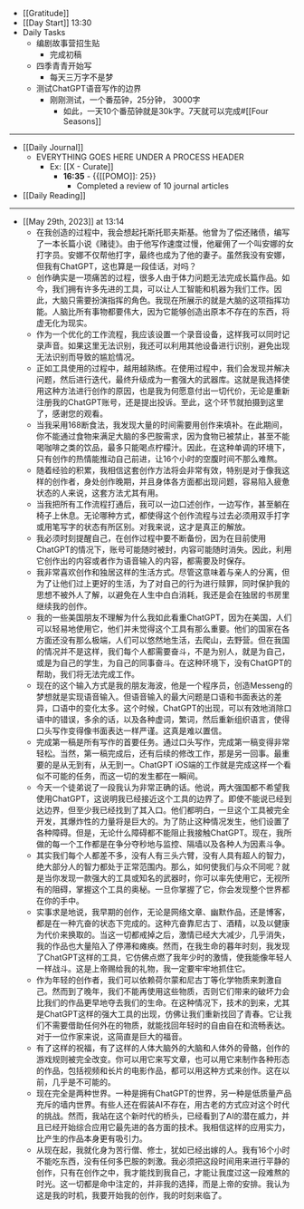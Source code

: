 - [[Gratitude]]
- [[Day Start]] 13:30
- Daily Tasks
    - 编剧故事营招生贴
        - 完成初稿
    - 四季青青开始写
        - 每天三万字不是梦
    - 测试ChatGPT语音写作的边界
        - 刚刚测试，一个番茄钟，25分钟， 3000字
            - 如此，一天10个番茄钟就是30k字。7天就可以完成#[[Four Seasons]]
- ---
- [[Daily Journal]] 
    - EVERYTHING GOES HERE UNDER A PROCESS HEADER
        - Ex: [[X - Curate]]
            - **16:35** - {{[[POMO]]: 25}}
                -  Completed a review of 10 journal articles
- [[Daily Reading]]
- ---
- [[May 29th, 2023]] at 13:14
    - 在我创造的过程中，我会想起托斯托耶夫斯基。他曾为了偿还赌债，编写了一本长篇小说《赌徒》。由于他写作速度过慢，他雇佣了一个叫安娜的女打字员。安娜不仅帮他打字，最终也成为了他的妻子。虽然我没有安娜，但我有ChatGPT，这也算是一段佳话，对吗？
    - 创作确实是一项痛苦的过程，很多人由于体力问题无法完成长篇作品。如今，我们拥有许多先进的工具，可以让人工智能和机器为我们工作。因此，大脑只需要扮演指挥的角色。我现在所展示的就是大脑的这项指挥功能。人脑比所有事物都要伟大，因为它能够创造出原本不存在的东西，将虚无化为现实。
    - 作为一个优化的工作流程，我应该设置一个录音设备，这样我可以同时记录声音。如果这里无法识别，我还可以利用其他设备进行识别，避免出现无法识别而导致的尴尬情况。
    - 正如工具使用的过程中，越用越熟练。在使用过程中，我们会发现并解决问题，然后进行迭代，最终升级成为一套强大的武器库。这就是我选择使用这种方法进行创作的原因，也是我为何愿意付出一切代价，无论是重新注册我的ChatGPT账号，还是提出投诉。至此，这个环节就拍摄到这里了，感谢您的观看。
    - 当我采用168断食法，我发现大量的时间需要用创作来填补。在此期间，你不能通过食物来满足大脑的多巴胺需求，因为食物已被禁止，甚至不能喝咖啡之类的饮品，最多只能喝点柠檬汁。因此，在这种单调的环境下，只有创作的热情能推动自己前进，让16个小时的空腹时间不那么难熬。
    - 随着经验的积累，我相信这套创作方法将会非常有效，特别是对于像我这样的创作者，身处创作晚期，并且身体各方面都出现问题，容易陷入疲惫状态的人来说，这套方法尤其有用。
    - 当我把所有工作流程打通后，我可以一边口述创作，一边写作，甚至躺在椅子上休息。无论哪种方式，都使得这个创作流程与过去必须用双手打字或用笔写字的状态有所区别。对我来说，这才是真正的解放。
    - 我必须时刻提醒自己，在创作过程中要不断备份，因为在目前使用ChatGPT的情况下，账号可能随时被封，内容可能随时消失。因此，利用它创作出的内容或者作为语音输入的内容，都需要及时保存。
    - 我非常喜欢创作和独居这样的生活方式。尽管这意味着与亲人的分离，但为了让他们过上更好的生活，为了对自己的行为进行赎罪，同时保护我的思想不被外人了解，以避免在人生中白白消耗，我还是会在独居的书房里继续我的创作。
    - 我的一些美国朋友不理解为什么我如此看重ChatGPT，因为在美国，人们可以轻易地使用它，他们并未觉得这个工具有那么重要。他们的国家在各方面还没有那么极端，人们可以悠然地生活，去爬山，去野营。但在我国的情况并不是这样，我们每个人都需要奋斗，不是为别人，就是为自己，或是为自己的学生，为自己的同事奋斗。在这种环境下，没有ChatGPT的帮助，我们将无法完成工作。
    - 现在的这个输入方式是我的朋友海波，他是一个程序员，创造Messeng的梦想就是实现语音输入。但语音输入的最大问题是口语和书面表达的差异，口语中的变化太多。这个时候，ChatGPT的出现，可以有效地消除口语中的错误，多余的话，以及各种虚词，繁词，然后重新组织语言，使得口头写作变得像书面表达一样严谨。这真是难以置信。
    - 完成第一稿是所有写作的首要任务。通过口头写作，完成第一稿变得非常轻松。当然，第一稿完成后，还有后续的修改工作，那是另一回事。最重要的是从无到有，从无到一。ChatGPT iOS端的工作就是完成这样一个看似不可能的任务，而这一切的发生都在一瞬间。
    - 今天一个徒弟说了一段我认为非常正确的话。他说，两大强国都不希望我使用ChatGPT，这说明我已经接近这个工具的边界了。即使不能说已经到达边界，但至少我已经找到了其入口。他们都明白，一旦这个工具被完全开发，其爆炸性的力量将是巨大的。为了防止这种情况发生，他们设置了各种障碍。但是，无论什么障碍都不能阻止我接触ChatGPT。现在，我所做的每一个工作都是在争分夺秒地与监控、隔墙以及各种人为因素斗争。
    - 其实我们每个人都差不多，没有人有三头六臂，没有人具有超人的智力，绝大部分人的智力都处于正常范围内。那么，如何使我们与众不同呢？就是当你发现一款强大的工具或知名的武器时，你可以率先使用它，无视所有的阻碍，掌握这个工具的奥秘。一旦你掌握了它，你会发现整个世界都在你的手中。
    - 实事求是地说，我早期的创作，无论是网络文章、幽默作品，还是博客，都是在一种亢奋的状态下完成的。这种亢奋靠尼古丁、酒精，以及以健康为代价来换取的。当这一切都戒掉之后，激情已经大大减少，几乎消失，我的作品也大量陷入了停滞和瘫痪。然而，在我生命的暮年时刻，我发现了ChatGPT这样的工具，它仿佛点燃了我年少时的激情，使我能像年轻人一样战斗。这是上帝赐给我的礼物，我一定要牢牢地抓住它。
    - 作为年轻的创作者，我们可以依赖荷尔蒙和尼古丁等化学物质来刺激自己。然而到了晚年，我们不能再使用这些物质，否则它们带来的破坏力会比我们的作品更早地夺去我们的生命。在这种情况下，技术的到来，尤其是ChatGPT这样的强大工具的出现，仿佛让我们重新找回了青春。它让我们不需要借助任何外在的物质，就能找回年轻时的自由自在和流畅表达。对于一位作家来说，这简直是巨大的福音。
    - 有了这样的祝福，有了这样的人体大脑外的大脑和人体外的骨骼，创作的游戏规则被完全改变。你可以用它来写文章，也可以用它来制作各种形态的作品，包括视频和长片的电影作品，都可以用这种方式来创作。这在以前，几乎是不可能的。
    - 现在完全是两种世界。一种是拥有ChatGPT的世界，另一种是低质量产品充斥的墙内世界。有些人还在假装AI不存在，用古老的方式应对这个时代的挑战。然而，我站在这个新时代的桥头，已经看到了AI的潜在威力，并且已经开始综合应用它最先进的各方面的技术。我相信这样的应用实力，比产生的作品本身更有吸引力。
    - 从现在起，我就化身为苦行僧、修士，犹如已经出嫁的人。我有16个小时不能吃东西，没有任何多巴胺的刺激。我必须把这段时间用来进行平静的创作，只有在创作之中，我才能找到我自己，才能让我度过这一段难熬的时光。这一切都是命中注定的，并非我的选择，而是上帝的安排。我认为这是我的时机，我要开始我的创作，我的时刻来临了。
